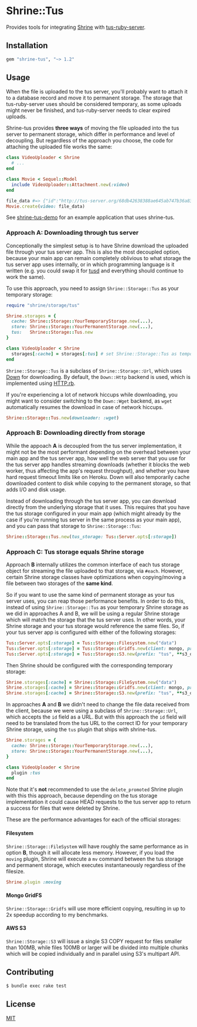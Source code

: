 # Shrine::Tus

Provides tools for integrating [Shrine] with [tus-ruby-server].

## Installation

```rb
gem "shrine-tus", "~> 1.2"
```

## Usage

When the file is uploaded to the tus server, you'll probably want to attach
it to a database record and move it to permanent storage. The storage that
tus-ruby-server uses should be considered temporary, as some uploads might
never be finished, and tus-ruby-server needs to clear expired uploads.

Shrine-tus provides **three ways** of moving the file uploaded into the tus
server to permanent storage, which differ in performance and level of
decoupling. But regardless of the approach you choose, the code for attaching
the uploaded file works the same:

```rb
class VideoUploader < Shrine
  # ...
end
```
```rb
class Movie < Sequel::Model
  include VideoUploader::Attachment.new(:video)
end
```
```rb
file_data #=> {"id":"http://tus-server.org/68db42638388ae645ab747b36a837a79", "storage":"cache", "metadata":{...}}
Movie.create(video: file_data)
```

See [shrine-tus-demo] for an example application that uses shrine-tus.

### Approach A: Downloading through tus server

Conceptionally the simplest setup is to have Shrine download the uploaded file
through your tus server app. This is also the most decoupled option, because
your main app can remain completely oblivious to what storage the tus server
app uses internally, or in which programming language is it written (e.g. you
could swap it for [tusd] and everything should continue to work the same).

To use this approach, you need to assign `Shrine::Storage::Tus` as your
temporary storage:

```rb
require "shrine/storage/tus"

Shrine.storages = {
  cache: Shrine::Storage::YourTemporaryStorage.new(...),
  store: Shrine::Storage::YourPermanentStorage.new(...),
  tus:   Shrine::Storage::Tus.new
}
```
```rb
class VideoUploader < Shrine
  storages[:cache] = storages[:tus] # set Shrine::Storage::Tus as temporary storage
end
```

`Shrine::Storage::Tus` is a subclass of `Shrine::Storage::Url`, which uses
[Down] for downloading. By default, the `Down::Http` backend is used, which is
implemented using [HTTP.rb].

If you're experiencing a lot of network hiccups while downloading, you might
want to consider switching to the `Down::Wget` backend, as `wget` automatically
resumes the download in case of network hiccups.

```rb
Shrine::Storage::Tus.new(downloader: :wget)
```

### Approach B: Downloading directly from storage

While the appoach **A** is decoupled from the tus server implementation, it
might not be the most performant depending on the overhead between your main
app and the tus server app, how well the web server that you use for the tus
server app handles streaming downloads (whether it blocks the web worker, thus
affecting the app's request throughput), and whether you have hard request
timeout limits like on Heroku. Down will also temporarily cache downloaded
content to disk while copying to the permanent storage, so that adds I/O and
disk usage.

Instead of downloading through the tus server app, you can download directly
from the underlying storage that it uses. This requires that you have the tus
storage configured in your main app (which might already by the case if you're
running tus server in the same process as your main app), and you can pass that
storage to `Shrine::Storage::Tus`:

```rb
Shrine::Storage::Tus.new(tus_storage: Tus::Server.opts[:storage])
```

### Approach C: Tus storage equals Shrine storage

Approach **B** internally utilizes the common interface of each tus storage
object for streaming the file uploaded to that storage, via `#each`. However,
certain Shrine storage classes have optimizations when copying/moving a file
between two storages of the **same kind**.

So if you want to use the same kind of permanent storage as your tus server
uses, you can reap those performance benefits. In order to do this, instead of
using `Shrine::Storage::Tus` as your temporary Shrine storage as we did in
approaches A and B, we will be using a regular Shrine storage which will match
the storage that the tus server uses. In other words, your Shrine storage and
your tus storage would reference the same files. So, if your tus server app is
configured with either of the following storages:

```rb
Tus::Server.opts[:storage] = Tus::Storage::Filesystem.new("data")
Tus::Server.opts[:storage] = Tus::Storage::Gridfs.new(client: mongo, prefix: "tus")
Tus::Server.opts[:storage] = Tus::Storage::S3.new(prefix: "tus", **s3_options)
```

Then Shrine should be configured with the corresponding temporary storage:

```rb
Shrine.storages[:cache] = Shrine::Storage::FileSystem.new("data")
Shrine.storages[:cache] = Shrine::Storage::Gridfs.new(client: mongo, prefix: "tus")
Shrine.storages[:cache] = Shrine::Storage::S3.new(prefix: "tus", **s3_options)
```

In approaches **A** and **B** we didn't need to change the file data received
from the client, because we were using a subclass of `Shrine::Storage::Url`,
which accepts the `id` field as a URL. But with this approach the `id` field
will need to be translated from the tus URL to the correct ID for your
temporary Shrine storage, using the `tus` plugin that ships with shrine-tus.

```rb
Shrine.storages = {
  cache: Shrine::Storage::YourTemporaryStorage.new(...),
  store: Shrine::Storage::YourPermanentStorage.new(...),
}
```
```rb
class VideoUploader < Shrine
  plugin :tus
end
```

Note that it's **not** recommended to use the `delete_promoted` Shrine plugin
with this this approach, because depending on the tus storage implementation
it could cause HEAD requests to the tus server app to return a success for files
that were deleted by Shrine.

These are the performance advantages for each of the official storages:

#### Filesystem

`Shrine::Storage::FileSystem` will have roughly the same performance as in
option **B**, though it will allocate less memory. However, if you load the
`moving` plugin, Shrine will execute a `mv` command between the tus storage
and permanent storage, which executes instantaneously regardless of the
filesize.

```rb
Shrine.plugin :moving
```

#### Mongo GridFS

`Shrine::Storage::Gridfs` will use more efficient copying, resulting in up to
2x speedup according to my benchmarks.

#### AWS S3

`Shrine::Storage::S3` will issue a single S3 COPY request for files smaller
than 100MB, while files 100MB or larger will be divided into multiple chunks
which will be copied individually and in parallel using S3's multipart API.

## Contributing

```sh
$ bundle exec rake test
```

## License

[MIT](/LICENSE.txt)

[Shrine]: https://github.com/shrinerb/shrine
[tus-ruby-server]: https://github.com/janko-m/tus-ruby-server
[Down]: https://github.com/janko-m/down
[HTTP.rb]: https://github.com/httprb/http
[shrine-tus-demo]: https://github.com/shrinerb/shrine-tus-demo
[tusd]: https://github.com/tus/tusd
